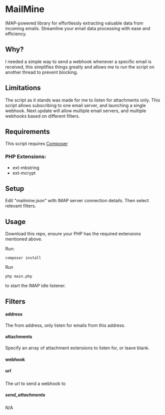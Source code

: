 # MailMine
IMAP-powered library for effortlessly extracting valuable data from incoming emails. Streamline your email data processing with ease and efficiency. 

## Why?
I needed a simple way to send a webhook whenever a specific email is received, this simplifies things greatly and allows me to run the script on another thread to prevent blocking.

## Limitations
The script as it stands was made for me to listen for attachments only.
This script allows subscribing to one email server, and launching a single webhook. Next update will allow multiple email servers, and multiple webhooks based on different filters.

## Requirements
This script requires [Composer](https://getcomposer.org/download)

### PHP Extensions:
- ext-mbstring
- ext-mcrypt

## Setup
Edit "mailmine.json" with IMAP server connection details. Then select relevant filters.

## Usage
Download this repo, ensure your PHP has the required extensions mentioned above.

Run:

`composer install`

Run

`php main.php`

to start the IMAP idle listener.

## Filters
#### address
The from address, only listen for emails from this address.
#### attachments
Specify an array of attachment extensions to listen for, or leave blank.
#### webhook
##### url
The url to send a webhook to
##### send_attachments
N/A
